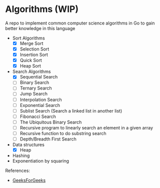 # Algorithms (WIP)

A repo to implement common computer science algorithms in Go to gain better knowledge in this language

* Sort Algorithms
  * [x] Merge Sort
  * [x] Selection Sort
  * [x] Insertion Sort
  * [x] Quick Sort
  * [x] Heap Sort
* Search Algorithms
  * [x] Sequential Search
  * [ ] Binary Search
  * [ ] Ternary Search
  * [ ] Jump Search
  * [ ] Interpolation Search
  * [ ] Exponential Search
  * [ ] Sublist Search (Search a linked list in another list)
  * [ ] Fibonacci Search
  * [ ] The Ubiquitous Binary Search
  * [ ] Recursive program to linearly search an element in a given array
  * [ ] Recursive function to do substring search
  * [ ] Depth/Breadth First Search
* Data structures
  * [x] Heap
* Hashing
* Exponentiation by squaring

References:
* [GeeksForGeeks](https://www.geeksforgeeks.org/fundamentals-of-algorithms/?ref=lbp)